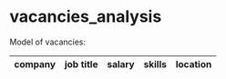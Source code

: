 # vacancies_analysis

Model of vacancies: </br>

company | job title | salary |skills  | location |
------ | ------ | ----| ------ | ---- |
